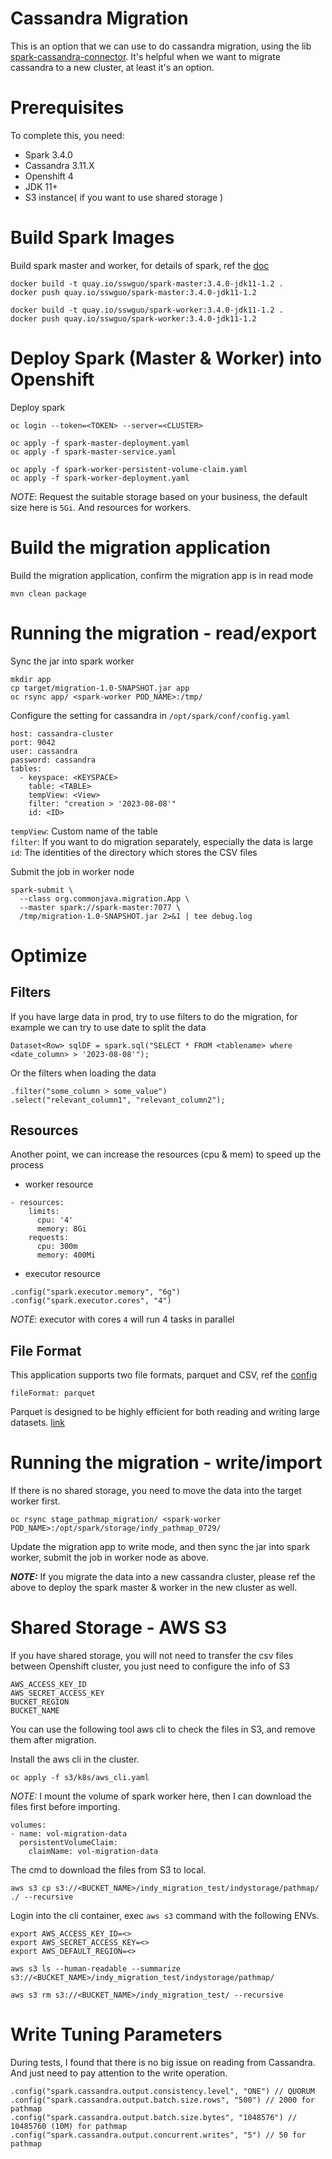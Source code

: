 # Cassandra Migration 

This is an option that we can use to do cassandra migration, using the lib [spark-cassandra-connector](https://github.com/datastax/spark-cassandra-connector). 
It's helpful when we want to migrate cassandra to a new cluster, at least it's an option.

# Prerequisites

To complete this, you need:
- Spark 3.4.0
- Cassandra 3.11.X
- Openshift 4
- JDK 11+
- S3 instance( if you want to use shared storage )

# Build Spark Images

Build spark master and worker, for details of spark, ref the [doc](spark/README.md)
```
docker build -t quay.io/sswguo/spark-master:3.4.0-jdk11-1.2 .
docker push quay.io/sswguo/spark-master:3.4.0-jdk11-1.2

docker build -t quay.io/sswguo/spark-worker:3.4.0-jdk11-1.2 .
docker push quay.io/sswguo/spark-worker:3.4.0-jdk11-1.2
```

# Deploy Spark (Master & Worker) into Openshift

Deploy spark
```
oc login --token=<TOKEN> --server=<CLUSTER>

oc apply -f spark-master-deployment.yaml
oc apply -f spark-master-service.yaml

oc apply -f spark-worker-persistent-volume-claim.yaml
oc apply -f spark-worker-deployment.yaml 
```

_NOTE_: Request the suitable storage based on your business, the default size here is `5Gi`. And resources for workers.

# Build the migration application

Build the migration application, confirm the migration app is in read mode
```
mvn clean package
```
# Running the migration - read/export

Sync the jar into spark worker
```
mkdir app
cp target/migration-1.0-SNAPSHOT.jar app
oc rsync app/ <spark-worker POD_NAME>:/tmp/
```

Configure the setting for cassandra in `/opt/spark/conf/config.yaml`

```
host: cassandra-cluster
port: 9042
user: cassandra
password: cassandra
tables:
  - keyspace: <KEYSPACE>
    table: <TABLE>
    tempView: <View>
    filter: "creation > '2023-08-08'"
    id: <ID>
```

`tempView`: Custom name of the table  
`filter`: If you want to do migration separately, especially the data is large  
`id`: The identities of the directory which stores the CSV files  

Submit the job in worker node
```
spark-submit \
  --class org.commonjava.migration.App \
  --master spark://spark-master:7077 \
  /tmp/migration-1.0-SNAPSHOT.jar 2>&1 | tee debug.log
```

# Optimize 

## Filters

If you have large data in prod, try to use filters to do the migration, for example we can try to use date to split the data
```
Dataset<Row> sqlDF = spark.sql("SELECT * FROM <tablename> where <date_column> > '2023-08-08'");
```
Or the filters when loading the data
```
.filter("some_column > some_value")
.select("relevant_column1", "relevant_column2");
```

## Resources
Another point, we can increase the resources (cpu & mem) to speed up the process
- worker resource
```
- resources:
    limits:
      cpu: '4'
      memory: 8Gi
    requests:
      cpu: 300m
      memory: 400Mi
```
- executor resource
```
.config("spark.executor.memory", "6g")
.config("spark.executor.cores", "4")
```

_NOTE_: executor with cores `4` will run 4 tasks in parallel 

## File Format

This application supports two file formats, parquet and CSV, ref the [config](config/config.yaml)

```
fileFormat: parquet
```

Parquet is designed to be highly efficient for both reading and writing large datasets.
[link](https://aemreusta.medium.com/parquet-vs-csv-a-comparison-of-file-formats-for-data-storage-with-experiment-bb0a4d7263ed)

# Running the migration - write/import

If there is no shared storage, you need to move the data into the target worker first.

```
oc rsync stage_pathmap_migration/ <spark-worker POD_NAME>:/opt/spark/storage/indy_pathmap_0729/
```

Update the migration app to write mode, and then sync the jar into spark worker, submit the job in worker node as above.

**_NOTE:_** If you migrate the data into a new cassandra cluster, please ref the above to deploy the spark master & worker in the new cluster as well. 

# Shared Storage - AWS S3

If you have shared storage, you will not need to transfer the csv files between Openshift cluster, you just need to configure the info of S3

```
AWS_ACCESS_KEY_ID
AWS_SECRET_ACCESS_KEY
BUCKET_REGION
BUCKET_NAME
```

You can use the following tool aws cli to check the files in S3, and remove them after migration.

Install the aws cli in the cluster.
```
oc apply -f s3/k8s/aws_cli.yaml
```
_*NOTE:*_ I mount the volume of spark worker here, then I can download the files first before importing.

```
volumes:
- name: vol-migration-data
  persistentVolumeClaim:
    claimName: vol-migration-data
```

The cmd to download the files from S3 to local.

```
aws s3 cp s3://<BUCKET_NAME>/indy_migration_test/indystorage/pathmap/ ./ --recursive
```

Login into the cli container, exec `aws s3` command with the following ENVs.

```
export AWS_ACCESS_KEY_ID=<>
export AWS_SECRET_ACCESS_KEY=<>
export AWS_DEFAULT_REGION=<>
```

```
aws s3 ls --human-readable --summarize s3://<BUCKET_NAME>/indy_migration_test/indystorage/pathmap/

aws s3 rm s3://<BUCKET_NAME>/indy_migration_test/ --recursive
```

# Write Tuning Parameters

During tests, I found that there is no big issue on reading from Cassandra. And just need to pay attention to the write operation.

```
.config("spark.cassandra.output.consistency.level", "ONE") // QUORUM
.config("spark.cassandra.output.batch.size.rows", "500") // 2000 for pathmap
.config("spark.cassandra.output.batch.size.bytes", "1048576") // 10485760 (10M) for pathmap
.config("spark.cassandra.output.concurrent.writes", "5") // 50 for pathmap
```